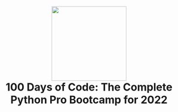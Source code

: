 
<h1 align="center">
  <a href="#"><img src="https://training.talkpython.fm/static/course_images/100days-course.png" width="200"></a>
  <br>
    100 Days of Code: The Complete Python Pro Bootcamp for 2022
  <br>
</h1>

